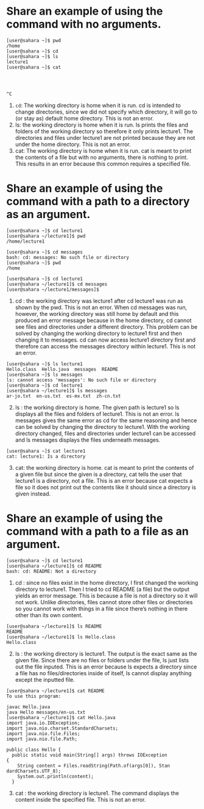 # Share an example of using the command with no arguments.
```
[user@sahara ~]$ pwd
/home
[user@sahara ~]$ cd
[user@sahara ~]$ ls
lecture1
[user@sahara ~]$ cat




^C
```
1. ```cd```: The working directory is home when it is run. cd is intended to change directories, since we did not specify which directory, it will go to (or stay as) default home directory. This is not an error.
2. ls: the working directory is home when it is run. ls prints the files and folders of the working directory so therefore it only prints lecture1. The directories and files under lecture1 are not printed because they are not under the home directory. This is not an error.
3. cat: The working directory is home when it is run. cat is meant to print the contents of a file but with no arguments, there is nothing to print. This results in an error because this common requires a specified file. 


# Share an example of using the command with a path to a directory as an argument.
```
[user@sahara ~]$ cd lecture1
[user@sahara ~/lecture1]$ pwd
/home/lecture1
```
```
[user@sahara ~]$ cd messages
bash: cd: messages: No such file or directory
[user@sahara ~]$ pwd
/home
```
```
[user@sahara ~]$ cd lecture1
[user@sahara ~/lecture1]$ cd messages
[user@sahara ~/lecture1/messages]$ 
```
1. cd <directory>: the working directory was lecture1 after cd lecture1 was run as shown by the pwd. This is not an error. When cd messages was run, however, the working directory was still home by default and this produced an error message because in the home directory, cd cannot see files and directories under a different directory. This problem can be solved by changing the working directory to lecture1 first and then changing it to messages. cd can now access lecture1 directory first and therefore can access the messages directory within lecture1. This is not an error. 
```
[user@sahara ~]$ ls lecture1
Hello.class  Hello.java  messages  README
[user@sahara ~]$ ls messages
ls: cannot access 'messages': No such file or directory
[user@sahara ~]$ cd lecture1
[user@sahara ~/lecture1]$ ls messages
ar-jo.txt  en-us.txt  es-mx.txt  zh-cn.txt
```
2. ls <directory>: the working directory is home. The given path is lecture1 so ls displays all the files and folders of lecture1. This is not an error. ls messages gives the same error as cd <messages> for the same reasoning and hence can be solved by changing the directory to lecture1. With the working directory changed, files and directories under lecture1 can be accessed and ls messages displays the files underneath messages. 
```
[user@sahara ~]$ cat lecture1
cat: lecture1: Is a directory
```
3. cat<directory>: the working directory is home. cat is meant to print the contents of a given file but since the given is a directory, cat tells the user that lecture1 is a directory, not a file. This is an error because cat expects a file so it does not print out the contents like it should since a directory is given instead. 


# Share an example of using the command with a path to a file as an argument.

```
[user@sahara ~]$ cd lecture1
[user@sahara ~/lecture1]$ cd README
bash: cd: README: Not a directory

```
1. cd <file>: since no files exist in the home directory, I first changed the working directory to lecture1. Then I tried to cd README (a file) but the output yields an error message. This is because a file is not a directory so it will not work. Unlike directories, files cannot store other files or directories so you cannot work with things in a file since there’s nothing in there other than its own content.

```
[user@sahara ~/lecture1]$ ls README
README
[user@sahara ~/lecture1]$ ls Hello.class
Hello.class
```
2. ls <file>: the working directory is lecture1. The output is the exact same as the given file. Since there are no files or folders under the file, ls just lists out the file inputed. This is an error because ls expects a directory since a file has no files/directories inside of itself, ls cannot display anything except the inputted file. 

```
[user@sahara ~/lecture1]$ cat README
To use this program:

javac Hello.java
java Hello messages/en-us.txt
[user@sahara ~/lecture1]$ cat Hello.java
import java.io.IOException;
import java.nio.charset.StandardCharsets;
import java.nio.file.Files;
import java.nio.file.Path;

public class Hello {
  public static void main(String[] args) throws IOException 
{
    String content = Files.readString(Path.of(args[0]), Stan
dardCharsets.UTF_8);    
    System.out.println(content);
  }
```
3. cat <file>: the working directory is lecture1. The command displays the content inside the specified file. This is not an error. 

